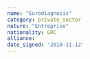 ```yaml
---
name: "Eurodiagnosis"
category: private_sector
nature: "Entreprise"
nationality: GRC
alliance: 
date_signed: '2018-11-12'
---
```

    